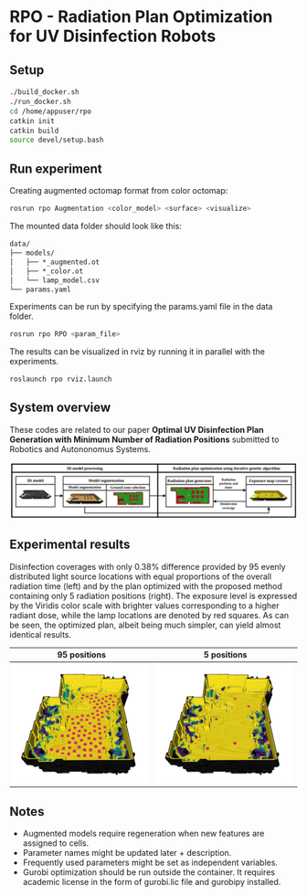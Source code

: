 [//]: # (Image References)

[image1]: ./assets/fig_system.png "system"
[image2]: ./assets/fig_1a.png "1a"
[image3]: ./assets/fig_1b.png "1b"
<!-- [image4]: ./assets/split_model.png "split" -->

# RPO - Radiation Plan Optimization for UV Disinfection Robots

## Setup

```bash
./build_docker.sh
./run_docker.sh
cd /home/appuser/rpo
catkin init
catkin build
source devel/setup.bash
```

## Run experiment

Creating augmented octomap format from color octomap:

```bash
rosrun rpo Augmentation <color_model> <surface> <visualize>
```

The mounted data folder should look like this:

```text
data/
├── models/
│   ├── *_augmented.ot
│   ├── *_color.ot
│   └── lamp_model.csv
└── params.yaml
```

Experiments can be run by specifying the params.yaml file in the data folder.

```bash
rosrun rpo RPO <param_file>
```

The results can be visualized in rviz by running it in parallel with the experiments.

```bash
roslaunch rpo rviz.launch
```

## System overview

These codes are related to our paper **Optimal UV Disinfection Plan Generation with Minimum Number of Radiation Positions** submitted to Robotics and Autononomus Systems.

![image1]

## Experimental results

Disinfection coverages with only 0.38\% difference provided by 95 evenly distributed light source locations with equal proportions of the overall radiation time (left) and by the plan optimized with the proposed method containing only 5 radiation positions (right). The exposure level is expressed by the Viridis color scale with brighter values corresponding to a higher radiant dose, while the lamp locations are denoted by red squares. As can be seen, the optimized plan, albeit being much simpler, can yield almost identical results.

| 95 positions | 5 positions |
|:-------:|:-------:|
| ![image2] | ![image3] |

<!-- ## Splitting models

Splitting model to horizontal, vertical and general surfaces. Might be good for task decomposition.

![image4] -->

## Notes

- Augmented models require regeneration when new features are assigned to cells.
- Parameter names might be updated later + description.
- Frequently used parameters might be set as independent variables.
- Gurobi optimization should be run outside the container. It requires academic license in the form of gurobi.lic file and gurobipy installed.
